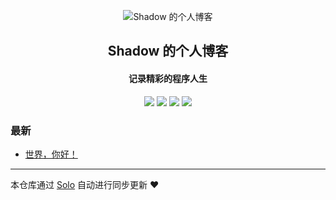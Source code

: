 <p align="center"><img alt="Shadow 的个人博客" src="https://static.b3log.org/images/brand/solo-32.png"></p><h2 align="center">
Shadow 的个人博客
</h2>

<h4 align="center">记录精彩的程序人生</h4>
<p align="center"><a title="Shadow 的个人博客" target="_blank" href="https://github.com/OnceLee/solo-blog"><img src="https://img.shields.io/github/last-commit/OnceLee/solo-blog.svg?style=flat-square&color=FF9900"></a>
<a title="GitHub repo size in bytes" target="_blank" href="https://github.com/OnceLee/solo-blog"><img src="https://img.shields.io/github/repo-size/OnceLee/solo-blog.svg?style=flat-square"></a>
<a title="Solo Version" target="_blank" href="https://github.com/b3log/solo/releases"><img src="https://img.shields.io/badge/solo-3.6.7-f1e05a.svg?style=flat-square&color=blueviolet"></a>
<a title="Hits" target="_blank" href="https://github.com/b3log/hits"><img src="https://hits.b3log.org/OnceLee/solo-blog.svg"></a></p>

### 最新

* [世界，你好！](http://ltc.shadowmoon.online:8080/hello-solo)



---

本仓库通过 [Solo](https://github.com/b3log/solo) 自动进行同步更新 ❤️ 